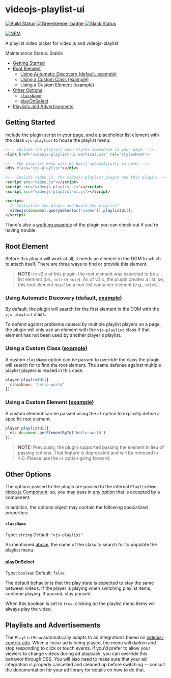 # videojs-playlist-ui

[![Build Status](https://travis-ci.org/brightcove/videojs-playlist-ui.svg?branch=master)](https://travis-ci.org/brightcove/videojs-playlist-ui)
[![Greenkeeper badge](https://badges.greenkeeper.io/brightcove/videojs-playlist-ui.svg)](https://greenkeeper.io/)
[![Slack Status](http://slack.videojs.com/badge.svg)](http://slack.videojs.com)

[![NPM](https://nodei.co/npm/videojs-playlist-ui.png?downloads=true&downloadRank=true)](https://nodei.co/npm/videojs-playlist-ui/)

A playlist video picker for video.js and videojs-playlist

Maintenance Status: Stable

<!-- START doctoc generated TOC please keep comment here to allow auto update -->
<!-- DON'T EDIT THIS SECTION, INSTEAD RE-RUN doctoc TO UPDATE -->


- [Getting Started](#getting-started)
- [Root Element](#root-element)
  - [Using Automatic Discovery (default, example)](#using-automatic-discovery-default-example)
  - [Using a Custom Class (example)](#using-a-custom-class-example)
  - [Using a Custom Element (example)](#using-a-custom-element-example)
- [Other Options](#other-options)
    - [`className`](#classname)
    - [playOnSelect](#playonselect)
- [Playlists and Advertisements](#playlists-and-advertisements)

<!-- END doctoc generated TOC please keep comment here to allow auto update -->


## Getting Started
Include the plugin script in your page, and a placeholder list element with the class `vjs-playlist` to house the playlist menu:

```html
<!-- Include the playlist menu styles somewhere in your page: -->
<link href="videojs-playlist-ui.vertical.css" rel="stylesheet">

<!-- The playlist menu will be built automatically in here: -->
<div class="vjs-playlist"></div>

<!-- Include video.js, the videojs-playlist plugin and this plugin: -->
<script src="video.js"></script>
<script src="videojs-playlist.js"></script>
<script src="videojs-playlist-ui.js"></script>

<script>
  // Initialize the plugin and build the playlist!
  videojs(document.querySelector('video')).playlistUi();
</script>
```

There's also a [working example](example.html) of the plugin you can check out if you're having trouble.

## Root Element
Before this plugin will work at all, it needs an element in the DOM to which to attach itself. There are three ways to find or provide this element.

> **NOTE:** In v2.x of this plugin, the root element was expected to be a list element (i.e., `<ol>` or `<ul>`). As of v3.x, the plugin creates a list; so, this root element _must_ be a non-list container element (e.g., `<div>`).

### Using Automatic Discovery (default, [example](example.html))
By default, the plugin will search for the first element in the DOM with the `vjs-playlist` class.

To defend against problems caused by multiple playlist players on a page, the plugin will only use an element with the `vjs-playlist` class if that element has not been used by another player's playlist.

### Using a Custom Class ([example](example-custom-class.html))
A custom `className` option can be passed to override the class the plugin will search for to find the root element. The same defense against multiple playlist players is reused in this case.

```js
player.playlistUi({
  className: 'hello-world'
});
```

### Using a Custom Element ([example](example-custom-element.html))
A custom element can be passed using the `el` option to explicitly define a specific root element.

```js
player.playlistUi({
  el: document.getElementById('hello-world')
});
```

> **NOTE:** Previously, the plugin supported passing the element in lieu of passing options. That feature is deprecated and will be removed in 4.0. Please use the `el` option going forward.

## Other Options

The options passed to the plugin are passed to the internal `PlaylistMenu` [video.js Component][components]; so, you may pass in [any option][components-options] that is accepted by a component.

In addition, the options object may contain the following specialized properties:

#### `className`
Type: `string`
Default: `"vjs-playlist"`

As mentioned [above](#using-a-custom-class), the name of the class to search for to populate the playlist menu.

#### playOnSelect
Type: `boolean`
Default: `false`

The default behavior is that the play state is expected to stay the same between videos. If the player is playing when switching playlist items, continue playing. If paused, stay paused.

When this boolean is set to `true`, clicking on the playlist menu items will always play the video.

## Playlists and Advertisements

The `PlaylistMenu` automatically adapts to ad integrations based on [videojs-contrib-ads][contrib-ads]. When a linear ad is being played, the menu will darken and stop responding to click or touch events. If you'd prefer to allow your viewers to change videos during ad playback, you can override this behavior through CSS. You will also need to make sure that your ad integration is properly cancelled and cleaned up before switching -- consult the documentation for your ad library for details on how to do that.


[components]: https://github.com/videojs/video.js/blob/master/docs/guides/components.md
[components-options]: https://github.com/videojs/video.js/blob/master/docs/guides/options.md#component-options
[contrib-ads]: https://github.com/videojs/videojs-contrib-ads
